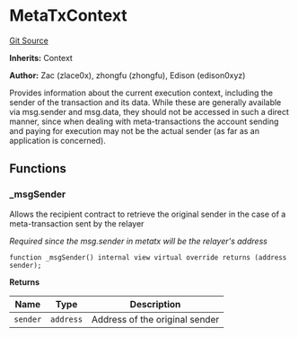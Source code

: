 # MetaTxContext
[Git Source](https://github.com/suberra/funnel-contracts/blob/f73a2b65eed37c0e1e9b0da6edd43d6dee610cb5/src/lib/MetaTxContext.sol)

**Inherits:**
Context

**Author:**
Zac (zlace0x), zhongfu (zhongfu), Edison (edison0xyz)

Provides information about the current execution context, including the
sender of the transaction and its data. While these are generally available
via msg.sender and msg.data, they should not be accessed in such a direct
manner, since when dealing with meta-transactions the account sending and
paying for execution may not be the actual sender (as far as an application
is concerned).


## Functions
### _msgSender

Allows the recipient contract to retrieve the original sender
in the case of a meta-transaction sent by the relayer

*Required since the msg.sender in metatx will be the relayer's address*


```solidity
function _msgSender() internal view virtual override returns (address sender);
```
**Returns**

|Name|Type|Description|
|----|----|-----------|
|`sender`|`address`|Address of the original sender|


